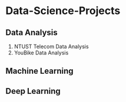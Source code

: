# Data-Science-Projects

## Data Analysis
1. NTUST Telecom Data Analysis
2. YouBike Data Analysis 


## Machine Learning


## Deep Learning

